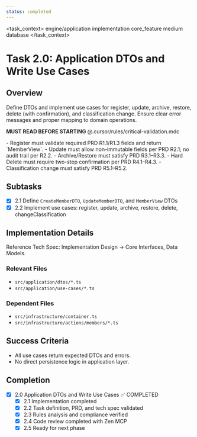 ```yaml
---
status: completed
---
```


<task_context>
<domain>engine/application</domain>
<type>implementation</type>
<scope>core_feature</scope>
<complexity>medium</complexity>
<dependencies>database</dependencies>
</task_context>

# Task 2.0: Application DTOs and Write Use Cases

## Overview

Define DTOs and implement use cases for register, update, archive, restore, delete (with confirmation), and classification change. Ensure clear error messages and proper mapping to domain operations.

<import>**MUST READ BEFORE STARTING** @.cursor/rules/critical-validation.mdc</import>

<requirements>
- Register must validate required PRD R1.1/R1.3 fields and return `MemberView`.
- Update must allow non-immutable fields per PRD R2.1; no audit trail per R2.2.
- Archive/Restore must satisfy PRD R3.1–R3.3.
- Hard Delete must require two-step confirmation per PRD R4.1–R4.3.
- Classification change must satisfy PRD R5.1–R5.2.
</requirements>

## Subtasks

- [x] 2.1 Define `CreateMemberDTO`, `UpdateMemberDTO`, and `MemberView` DTOs
- [x] 2.2 Implement use cases: register, update, archive, restore, delete, changeClassification

## Implementation Details

Reference Tech Spec: Implementation Design → Core Interfaces, Data Models.

### Relevant Files

- `src/application/dtos/*.ts`
- `src/application/use-cases/*.ts`

### Dependent Files

- `src/infrastructure/container.ts`
- `src/infrastructure/actions/members/*.ts`

## Success Criteria

- All use cases return expected DTOs and errors.
- No direct persistence logic in application layer.

## Completion

- [x] 2.0 Application DTOs and Write Use Cases ✅ COMPLETED
  - [x] 2.1 Implementation completed
  - [x] 2.2 Task definition, PRD, and tech spec validated
  - [x] 2.3 Rules analysis and compliance verified
  - [x] 2.4 Code review completed with Zen MCP
  - [x] 2.5 Ready for next phase
